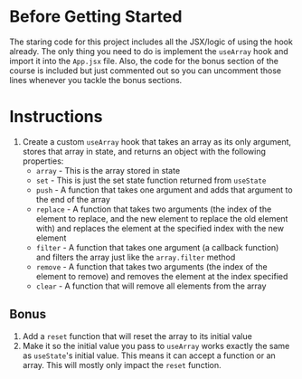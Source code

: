 # Before Getting Started

The staring code for this project includes all the JSX/logic of using the hook already. The only thing you need to do is implement the `useArray` hook and import it into the `App.jsx` file. Also, the code for the bonus section of the course is included but just commented out so you can uncomment those lines whenever you tackle the bonus sections.

# Instructions

1. Create a custom `useArray` hook that takes an array as its only argument, stores that array in state, and returns an object with the following properties:
    * `array` - This is the array stored in state
    * `set` - This is just the set state function returned from `useState`
    * `push` - A function that takes one argument and adds that argument to the end of the array
    * `replace` - A function that takes two arguments (the index of the element to replace, and the new element to replace the old element with) and replaces the element at the specified index with the new element
    * `filter` - A function that takes one argument (a callback function) and filters the array just like the `array.filter` method
    * `remove` - A function that takes two arguments (the index of the element to remove) and removes the element at the index specified
    * `clear` - A function that will remove all elements from the array

## Bonus

1. Add a `reset` function that will reset the array to its initial value
2. Make it so the initial value you pass to `useArray` works exactly the same as `useState`'s initial value. This means it can accept a function or an array. This will mostly only impact the `reset` function.